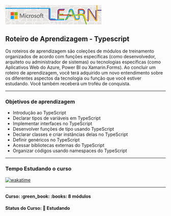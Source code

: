 <img src="img/logo-microsoft-learn.jpeg" width="60%">
<h2>Roteiro de Aprendizagem - Typescript</h2>

<p>Os roteiros de aprendizagem são coleções de módulos de treinamento organizados de acordo com funções específicas (como desenvolvedor, arquiteto ou administrador de sistemas) ou tecnologias específicas (como Aplicativos Web do Azure, Power BI ou Xamarin.Forms). Ao concluir um roteiro de aprendizagem, você terá adquirido um novo entendimento sobre os diferentes aspectos da tecnologia ou função que você estiver estudando. Você também receberá um troféu de conquista.</p>

<hr>

<h3>Objetivos de aprendizagem</h3>

<ul>
  <li>Introdução ao TypeScript</li>
  <li>Declarar tipos de variáveis em TypeScript</li>
  <li>Implementar interfaces no TypeScript</li>
  <li>Desenvolver funções de tipo usando TypeScript</li>
  <li>Declarar classes e criar instâncias delas no TypeScript</li>
  <li>Definir genéricos no TypeScript</li>
  <li>Acessar bibliotecas externas do TypeScript</li>
  <li>Organizar códigos usando namespaces do TypeScript</li>
</ul>

<hr>

<h3>Tempo Estudando o curso</h3>

<p>
  <a href="https://wakatime.com/badge/github/EdiJunior88/Microsoft_Learn_Introducao_ao_TypeScript">
    <img src="https://wakatime.com/badge/github/EdiJunior88/Microsoft_Learn_Introducao_ao_TypeScript.svg" alt="wakatime">
  </a>
</p>

<hr>

<h4><strong>Curso:</strong> :green_book: :books: 8 módulos</h4>
<h4><strong>Status do Curso:</strong> 💬 Estudando</h4>
